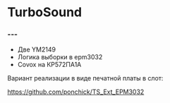 # TurboSound #

### --- ###

* Две YM2149
* Логика выборки в epm3032
* Covox на КР572ПА1А

Вариант реализации в виде печатной платы в слот:

https://github.com/ponchick/TS_Ext_EPM3032